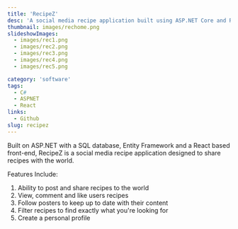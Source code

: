 ```yaml
---
title: 'RecipeZ'
desc: 'A social media recipe application built using ASP.NET Core and React'
thumbnail: images/rechome.png
slideshowImages:
  - images/rec1.png
  - images/rec2.png
  - images/rec3.png
  - images/rec4.png
  - images/rec5.png

category: 'software'
tags:
  - C#
  - ASPNET
  - React
links:
  - Github
slug: recipez
---
```


Built on ASP.NET with a SQL database, Entity Framework and a React based front-end, RecipeZ is a social media recipe application designed to share recipes with the world.

Features Include:

1. Ability to post and share recipes to the world
2. View, comment and like users recipes
3. Follow posters to keep up to date with their content
4. Filter recipes to find exactly what you're looking for
5. Create a personal profile
